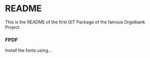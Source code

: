 # README #

This is the README of the first GIT Package of the famous Orgelbank Project

### FPDF
Install the fonts using...


